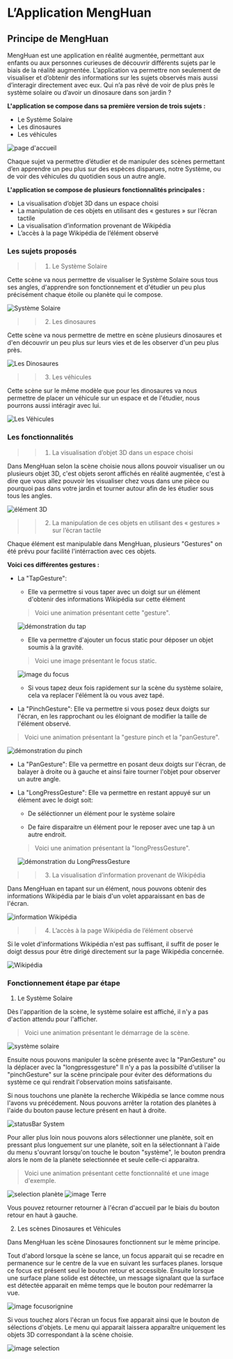 #  L’Application MengHuan
## Principe de MengHuan
MengHuan est une application en réalité augmentée, permettant aux enfants ou aux personnes curieuses de découvrir différents sujets par le biais de la réalité augmentée. L’application va permettre non seulement de visualiser et d’obtenir des informations sur les sujets observés mais aussi d’interagir directement avec eux. Qui n’a pas rêvé de voir de plus près le système solaire ou d’avoir un dinosaure dans son jardin ?

**L'application se compose dans sa première version de trois sujets :**
* Le Système Solaire
* Les dinosaures
* Les véhicules

![page d'accueil](ImagesReadme/accueil.PNG)

Chaque sujet va permettre d’étudier et de manipuler des scènes permettant d’en apprendre un peu plus sur des espèces disparues, notre Système, ou de voir des véhicules du quotidien sous un autre angle.

**L'application se compose de plusieurs fonctionnalités principales :**
* La visualisation d’objet 3D dans un espace choisi
* La manipulation de ces objets en utilisant des « gestures » sur l’écran tactile
* La visualisation d’information provenant de Wikipédia
* L’accès à la page Wikipédia de l’élément observé

### Les sujets proposés

>> 1.  Le Système Solaire

Cette scène va nous permettre de visualiser le Système Solaire sous tous ses angles, d'apprendre son fonctionnement et d'étudier un peu plus précisément chaque étoile ou planète qui le compose.

![Système Solaire](ImagesReadme/solarSystem.PNG)

>> 2. Les dinosaures

Cette scène va nous permettre de mettre en scène  plusieurs dinosaures et d'en découvrir un peu plus sur leurs vies et de les observer d'un peu plus près.

![Les Dinosaures](ImagesReadme/irex.PNG)

>> 3. Les véhicules

Cette scène sur le même modèle que pour les dinosaures va nous permettre de placer un véhicule sur un espace et de l'étudier, nous pourrons aussi intéragir avec lui.

![Les Véhicules](ImagesReadme/piper.PNG)

### Les fonctionnalités

>> 1. La visualisation d’objet 3D dans un espace choisi

Dans MengHuan selon la scène choisie nous allons pouvoir visualiser un ou plusieurs objet 3D, c'est objets seront affichés en réalité augmentée, c'est à dire que vous allez pouvoir les visualiser chez vous dans une pièce ou pourquoi pas dans votre jardin et tourner autour afin de les étudier sous tous les angles.

![élément 3D](ImagesReadme/solarSystem2.PNG)

>> 2. La manipulation de ces objets en utilisant des « gestures » sur l’écran tactile

Chaque élément est manipulable dans MengHuan, plusieurs "Gestures" on été prévu pour facilité l'intérraction avec ces objets.

**Voici ces différentes gestures :**

* La "TapGesture":
    * Elle va permettre si vous taper avec un doigt sur un élément d'obtenir des informations Wikipédia sur cette élément
    > Voici une animation présentant cette "gesture".
    
    ![démonstration du tap](ImagesReadme/searchWikiPedia.gif)

    * Elle va permettre d'ajouter un focus static pour déposer un objet soumis à la gravité.
    > Voici une image présentant le focus static.
    
    ![image du focus](ImagesReadme/staticFocus.PNG)

    * Si vous tapez deux fois rapidement sur la scène du système solaire, cela va replacer l'élément là ou vous avez tapé.

* La "PinchGesture": Elle va permettre si vous posez deux doigts sur l'écran, en les rapprochant ou les éloignant de modifier la taille de l'élément observé.
> Voici une animation présentant la "gesture pinch et la "panGesture".

![démonstration du pinch](ImagesReadme/earthRotationPinch.gif)

* La "PanGesture": Elle va permettre en posant deux doigts sur l'écran, de balayer à droite ou à gauche et ainsi faire tourner l'objet pour observer un autre angle.

* La "LongPressGesture": Elle va permettre en restant appuyé sur un élément avec le doigt soit:
    * De séléctionner un élément pour le système solaire

    * De faire disparaitre un élément pour le reposer avec une tap à un autre endroit.
    > Voici une animation présentant la "longPressGesture".
    
    ![démonstration du LongPressGesture](ImagesReadme/longPressMove.gif)

>> 3. La visualisation d’information provenant de Wikipédia

Dans MengHuan en tapant sur un élément, nous pouvons obtenir des informations Wikipédia par le biais d'un volet apparaissant en bas de l'écran.

![information Wikipédia](ImagesReadme/wikiResult.PNG)

>> 4. L’accès à la page Wikipédia de l’élément observé

Si le volet d'informations Wikipédia n'est pas suffisant, il suffit de poser le doigt dessus pour être dirigé directement sur la page Wikipédia concernée.

![Wikipédia](ImagesReadme/wikiPage.PNG)

### Fonctionnement étape par étape

1. Le Système Solaire

Dès l'apparition de la scène, le système solaire est affiché, il n'y a pas d'action attendu pour l'afficher.

> Voici une animation présentant le démarrage de la scène.

![système solaire](ImagesReadme/solarSystem.gif)

Ensuite nous pouvons manipuler la scène présente avec la "PanGesture" ou la déplacer avec la "longpressgesture"
Il n'y a pas la possibilté d'utiliser la "pinchGesture" sur la scène principale pour éviter des déformations du système ce qui rendrait l'observation moins satisfaisante.

Si nous touchons une planète la recherche Wikipédia se lance comme nous l'avons vu précédement.
Nous pouvons arrêter la rotation des planètes à l'aide du bouton pause lecture présent en haut à droite.

![statusBar System](ImagesReadme/statusBar.PNG)

Pour aller plus loin nous pouvons alors sélectionner une planète, soit en pressant plus longuement sur une planète, soit en la sélectionnant à l'aide du menu s'ouvrant lorsqu'on touche le bouton "système", le bouton prendra alors le nom de la planète selectionnée et seule celle-ci apparaitra.

> Voici une animation présentant cette fonctionnalité et une image d'exemple.

![selection planète](ImagesReadme/planetSelection.gif)                  ![image Terre](ImagesReadme/earth.PNG)

Vous pouvez retourner retourner à l'écran d'accueil par le biais du bouton retour en haut à gauche.

2. Les scènes Dinosaures et Véhicules

Dans MengHuan les scène Dinosaures fonctionnent sur le mème principe.

Tout d'abord lorsque la scène se lance, un focus apparait qui se recadre en permanence sur le centre de la vue en suivant les surfaces planes.
lorsque ce focus est présent seul le bouton retour et accessible.
Ensuite lorsque une surface plane solide est détectée, un message signalant que la surface est détectée apparait en même temps que le bouton pour redémarrer la vue.

![image focusorignine](ImagesReadme/addFocusStatic.PNG)

Si vous touchez alors l'écran un focus fixe apparait ainsi que le bouton de sélections d'objets.
Le menu qui apparait laissera apparaître uniquement les objets 3D correspondant à la scène choisie.

![image selection](ImagesReadme/dinosaurSelect.PNG)
